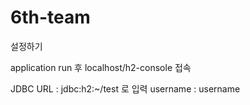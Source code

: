 # 6th-team

설정하기

application run 후
localhost/h2-console 접속

JDBC URL : jdbc:h2:~/test 로 입력
username : username